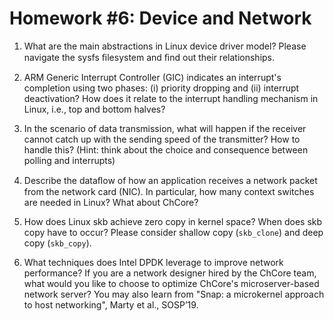 # **Homework #6: Device and Network**

1. What are the main abstractions in Linux device driver model? Please navigate the sysfs ﬁlesystem and ﬁnd out their relationships.

2. ARM Generic Interrupt Controller (GIC) indicates an interrupt's completion using two phases: (i) priority dropping and (ii) interrupt deactivation? How does it relate to the interrupt handling mechanism in Linux, i.e., top and bottom halves?
3. In the scenario of data transmission, what will happen if the receiver cannot catch up with the sending speed of the transmitter? How to handle this? (Hint: think about the choice and consequence between polling and interrupts)

4. Describe the dataﬂow of how an application receives a network packet from the network card (NIC). In particular, how many context switches are needed in Linux? What about ChCore?

5. How does Linux skb achieve zero copy in kernel space? When does skb copy have to occur? Please consider shallow copy (`skb_clone`) and deep copy (`skb_copy`).

6. What techniques does Intel DPDK leverage to improve network performance? If you are a network designer hired by the ChCore team, what would you like to choose to optimize ChCore's microserver-based network server? You may also learn from "Snap: a microkernel approach to host networking", Marty et al., SOSP’19.